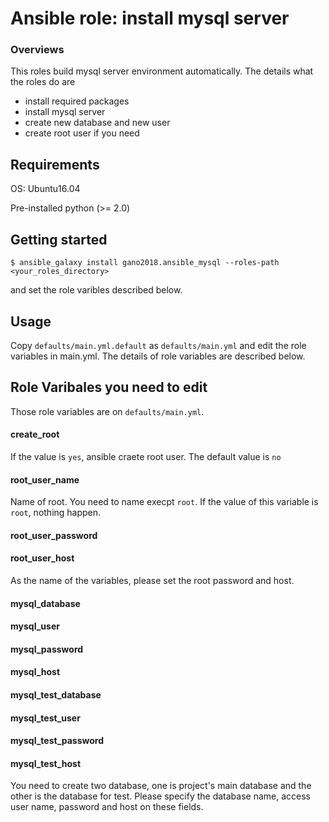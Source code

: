 Ansible role: install mysql server
===

### Overviews

This roles build mysql server environment automatically.
The details what the roles do are

- install required packages
- install mysql server
- create new database and new user
- create root user if you need

## Requirements

OS: Ubuntu16.04

Pre-installed python (>= 2.0)

## Getting started

```
$ ansible_galaxy install gano2018.ansible_mysql --roles-path <your_roles_directory>
```

and set the role varibles described below.

## Usage

Copy `defaults/main.yml.default` as `defaults/main.yml` and edit the role variables in main.yml.
The details of role variables are described below.

## Role Varibales you need to edit

Those role variables are on `defaults/main.yml`.


#### create_root

If the value is `yes`, ansible craete root user. The default value is `no`

#### root_user_name

Name of root. You need to name execpt `root`. If the value of this variable is `root`, nothing happen.

#### root_user_password
#### root_user_host

As the name of the variables, please set the root password and host.

#### mysql_database
#### mysql_user
#### mysql_password
#### mysql_host
#### mysql_test_database
#### mysql_test_user
#### mysql_test_password
#### mysql_test_host

You need to create two database, one is project's main database and the other is the database for test.
Please specify the database name, access user name, password and host on these fields.
